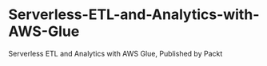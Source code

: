 # Serverless-ETL-and-Analytics-with-AWS-Glue

Serverless ETL and Analytics with AWS Glue, Published by Packt
